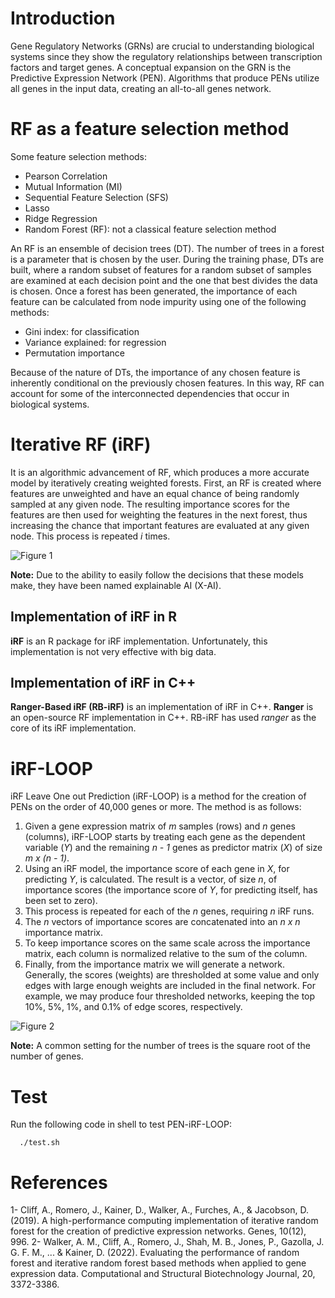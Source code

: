 # Introduction
Gene Regulatory Networks (GRNs) are crucial to understanding biological systems since they show the regulatory relationships between transcription factors and target genes. A conceptual expansion on the GRN is the Predictive Expression Network (PEN). Algorithms that produce PENs utilize all genes in the input data, creating an all-to-all genes network.

# RF as a feature selection method
Some feature selection methods:

* Pearson Correlation
* Mutual Information (MI)
* Sequential Feature Selection (SFS)
* Lasso
* Ridge Regression
* Random Forest (RF): not a classical feature selection method

An RF is an ensemble of decision trees (DT). The number of trees in a forest is a parameter that is chosen by the user. During the training phase, DTs are built, where a random subset of features for a random subset of samples are examined at each decision point and the one that best divides the data is chosen. Once a forest has been generated, the importance of each feature can be calculated from node impurity using one of the following methods:

* Gini index: for classification
* Variance explained: for regression
* Permutation importance

Because of the nature of DTs, the importance of any chosen feature is inherently conditional on the previously chosen features. In this way, RF can account for some of the interconnected dependencies that occur in biological systems.

# Iterative RF (iRF)
It is an algorithmic advancement of RF, which produces a more accurate model by iteratively creating weighted forests. First, an RF is created where features are unweighted and have an equal chance of being randomly sampled at any given node. The resulting importance scores for the features are then used for weighting the features in the next forest, thus increasing the chance that important features are evaluated at any given node. This process is repeated *i* times.

![Figure 1](https://github.com/thisisamirv/PEN/blob/main/Figure%201.jpeg)

**Note:** Due to the ability to easily follow the decisions that these models make, they have been named explainable AI (X-AI).

## Implementation of iRF in R
**iRF** is an R package for iRF implementation. Unfortunately, this implementation is not very effective with big data.

## Implementation of iRF in C++
**Ranger-Based iRF (RB-iRF)** is an implementation of iRF in C++. **Ranger** is an open-source RF implementation in C++. RB-iRF has used *ranger* as the core of its iRF implementation.

# iRF-LOOP
iRF Leave One out Prediction (iRF-LOOP) is a method for the creation of PENs on the order of 40,000 genes or more. The method is as follows:

1. Given a gene expression matrix of *m* samples (rows) and *n* genes (columns), iRF-LOOP starts by treating each gene as the dependent variable (*Y*) and the remaining *n - 1* genes as predictor matrix (*X*) of size *m x (n - 1)*.
2. Using an iRF model, the importance score of each gene in *X*, for predicting *Y*, is calculated. The result is a vector, of size *n*, of importance scores (the importance score of *Y*, for predicting itself, has been set to zero).
3. This process is repeated for each of the *n* genes, requiring *n* iRF runs.
4. The *n* vectors of importance scores are concatenated into an *n x n* importance matrix.
5. To keep importance scores on the same scale across the importance matrix, each column is normalized relative to the sum of the column.
6. Finally, from the importance matrix we will generate a network. Generally, the scores (weights) are thresholded at some value and only edges with large enough weights are included in the final network. For example, we may produce four thresholded networks, keeping the top 10%, 5%, 1%, and 0.1% of edge scores, respectively.

![Figure 2](https://github.com/thisisamirv/PEN/blob/main/Figure%202.jpeg)

**Note:** A common setting for the number of trees is the square root of the number of genes.

# Test
Run the following code in shell to test PEN-iRF-LOOP:

```
  ./test.sh
```

# References
1- Cliff, A., Romero, J., Kainer, D., Walker, A., Furches, A., & Jacobson, D. (2019). A high-performance computing implementation of iterative random forest for the creation of predictive expression networks. Genes, 10(12), 996.
2- Walker, A. M., Cliff, A., Romero, J., Shah, M. B., Jones, P., Gazolla, J. G. F. M., ... & Kainer, D. (2022). Evaluating the performance of random forest and iterative random forest based methods when applied to gene expression data. Computational and Structural Biotechnology Journal, 20, 3372-3386.
